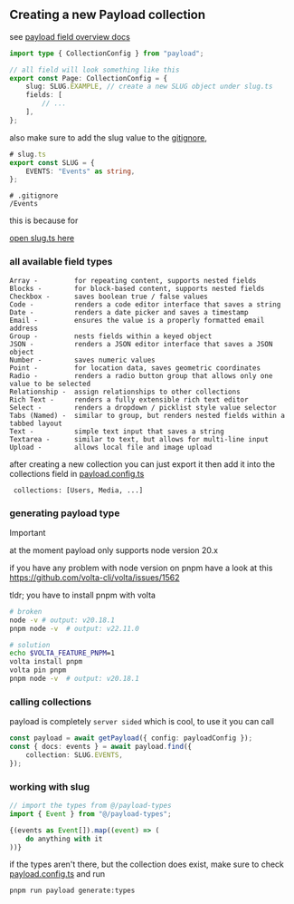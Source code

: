 ## Creating a new Payload collection

see [payload field overview docs](https://payloadcms.com/docs/fields/overview)

```ts
import type { CollectionConfig } from "payload";

// all field will look something like this
export const Page: CollectionConfig = {
    slug: SLUG.EXAMPLE, // create a new SLUG object under slug.ts
    fields: [
        // ...
    ],
};
```

also make sure to add the slug value to the [gitignore](../../.gitignore),

```ts
# slug.ts
export const SLUG = {
    EVENTS: "Events" as string,
};
```

```
# .gitignore
/Events
```

this is because for

[open slug.ts here](../libs/consts/slug.ts)

### all available field types

```
Array -         for repeating content, supports nested fields
Blocks -        for block-based content, supports nested fields
Checkbox -      saves boolean true / false values
Code -          renders a code editor interface that saves a string
Date -          renders a date picker and saves a timestamp
Email -         ensures the value is a properly formatted email address
Group -         nests fields within a keyed object
JSON -          renders a JSON editor interface that saves a JSON object
Number -        saves numeric values
Point -         for location data, saves geometric coordinates
Radio -         renders a radio button group that allows only one value to be selected
Relationship -  assign relationships to other collections
Rich Text -     renders a fully extensible rich text editor
Select -        renders a dropdown / picklist style value selector
Tabs (Named) -  similar to group, but renders nested fields within a tabbed layout
Text -          simple text input that saves a string
Textarea -      similar to text, but allows for multi-line input
Upload -        allows local file and image upload
```

after creating a new collection you can just export it then add it into the collections field in [payload.config.ts](../payload.config.ts)

```
 collections: [Users, Media, ...]
```

### generating payload type

> [!IMPORTANT]  
> at the moment payload only supports node version 20.x

if you have any problem with node version on pnpm have a look at this
https://github.com/volta-cli/volta/issues/1562

tldr; you have to install pnpm with volta

```bash
# broken
node -v # output: v20.18.1
pnpm node -v  # output: v22.11.0

# solution
echo $VOLTA_FEATURE_PNPM=1
volta install pnpm
volta pin pnpm
pnpm node -v  # output: v20.18.1
```

### calling collections

payload is completely `server sided` which is cool,
to use it you can call

```ts
const payload = await getPayload({ config: payloadConfig });
const { docs: events } = await payload.find({
    collection: SLUG.EVENTS,
});
```

### working with slug

```ts
// import the types from @/payload-types
import { Event } from "@/payload-types";

{(events as Event[]).map((event) => (
    do anything with it
))}
```

if the types aren't there, but the collection does exist, make sure to check [payload.config.ts](../payload.config.ts) and run

`pnpm run payload generate:types`
